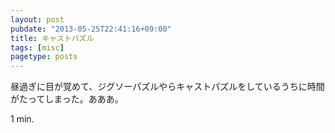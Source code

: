 ```yaml
---
layout: post
pubdate: "2013-05-25T22:41:16+09:00"
title: キャストパズル
tags: [misc]
pagetype: posts
---
```

昼過ぎに目が覚めて、ジグソーパズルやらキャストパズルをしているうちに時間がたってしまった。あああ。

1 min.
